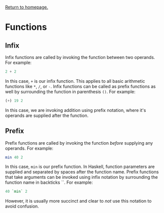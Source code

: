 <link rel='stylesheet' href='../shared/style.css'>

<a href='../index.html'>Return to homepage.</a>

# Functions

## Infix

Infix functions are called by invoking the function between two operands. For example:

```haskell
2 + 2
```

In this case, `+` is our infix function. This applies to all basic arithmetic functions like `*`, `/`, or `-`. Infix functions can be called as prefix functions as well by surrounding the function in parenthesis `()`. For example:


```haskell
(+) 19 2
```

In this case, we are invoking addition using prefix notation, where it's operands are supplied after the function.

## Prefix

Prefix functions are called by invoking the function _before_ supplying any operands. For example:

```haskell
min 40 2
```

In this case, `min` is our prefix function. In Haskell, function parameters are supplied and separated by spaces after the function name. Prefix functions that take arguments can be invoked using infix notation by surrounding the function name in backticks ``. For example:

```haskell
40 `min` 2
```

However, it is usually more succinct and clear to *not* use this notation to avoid confusion.
